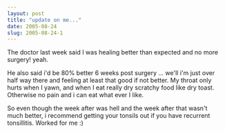 ```yaml
---
layout: post
title: "update on me..."
date: 2005-08-24
slug: 2005-08-24-1
---
```


The doctor last week said I was healing better than expected and no more surgery! yeah.  

He also said i&apos;d be 80% better 6 weeks post surgery ... we&apos;ll i&apos;m just over half way there and feeling at least that good if not better.  My throat only hurts when I yawn, and when I eat really dry scratchy food like dry toast.  Otherwise no pain and i can eat what ever I like.  

So even though the week after was hell and the week after that wasn&apos;t much better, i recommend getting your tonsils out if you have recurrent tonsillitis. Worked for me :)
